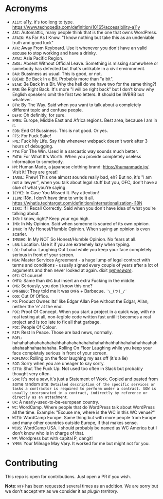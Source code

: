 # Acronyms

- `A11Y`: a11y, it's too long to type. https://www.techopedia.com/definition/10165/accessibility-a11y
- `A8C`: Automattic, many people think that is the one that owns WordPress.
- `AFAIK`: As Far As I Know. "I know nothing but take this as an undeniable truth and good luck"
- `AFK`: Away From Keyboard. Use it whenever you don't have an valid excuse to stop working and have a drinky.
- `APAC`: Asia Pacific Region.
- `AWOL`: Absent Without Official Leave. Something is missing somewhere or somebody has defected but that's unlikable in a civil environment.
- `BAU`: Bussiness as usual. This is good, or not.
- `BBIAB`: Be Back In a Bit. Probably more than "a bit".
- `BIAB`: Be Back In a Bit. Why the hell do we have two for the same thing?!
- `BRB`: Be Right Back. It's more "I will be right back" but I don't know why English speakers omit the first two letters. It should be IWBRB but whatever.
- `BTW`: By The Way. Said when you want to talk about a completely different topic and confuse people.
- `DEFO`: Oh definitly, for sure.
- `EMEA`: Europe, Middle East and Africa regions. Best area, because I am in it.
- `EOB`: End Of Bussiness. This is not good. Or yes.
- `FFS`: For Fuck Sake!
- `FML`: Fuck My Life. Say this whenever webpack doesn't work after 3 hours of debugging.
- `FTW`: For The Win. Used in a sarcastic way sounds much better.
- `FWIW`: For What It's Worth. When you provide completely useless information to somebody.
- `HM`: Human Made, a japanese clothing brand: https://humanmade.jp/. Visit it! They are great!
- `IANAL`: Phew! This one almost sounds really bad, eh? But no, it's "I am not a lawyer", when you talk about legal stuff but you, OFC, don't have a clue of what you're saying.
- `ICYMI`: In Case You Missed It. Pay attention!
- `I18N`: i18n, I don't have time to write it all. https://whatis.techtarget.com/definition/internationalization-I18N
- `IIRC`: If I Recall Correctly. Said when you don't have idea of what you're talking about.
- `IKR`: I know, right? Keep your ego high.
- `IMO`: In My Opinion. Said when someone is scared of its own opinion.
- `IMHO`: In My Honest/Humble Opinion. When saying an opinion is even scarier.
- `IMNSHO`: In My NOT So Honest/Humble Opinion. No fears at all.
- `L6N`: Location. Use it if you are extremely lazy when typing.
- `LOL`: hahaha. Laughing Out Loud while you keep your face completely serious in front of your screen.
- `MSA`: Master Services Agreement - a huge lump of legal contract with terms and conditions - usually signed every couple of years after a lot of arguments and then never looked at again. dixit [*@meeware*](https://github.com/meeware).
- `OFC`: Of course!
- `OMFG`: Same than `OMG` but insert an extra Fucking in the middle.
- `OMG`: Seriously, you don't know this one?
- `OMFGBBQ`: They told me it was `OMFG` + Barbecue. `¯\_(ツ)_/¯`
- `OOO`: Out Of Office.
- `PO`: Product Owner. Its' like Edgar Allan Poe without the Edgar, Allan, neither the 'e' at the end.
- `POC`: Proof Of Concept. When you start a project in a quick way, with no real testing at all, non-legible code written fast until it becomes a real project and is too late to fix all that garbage.
- `POC`: People Of Colour.
- `RIP`: Rest In Peace. Those are bad news, normally.
- `ROFL`: hahahahahahahahahahhahahahahahahahahahhahhahhahahahahhaahahahahaahhahaahahaha. Rolling On Floor Laughing while you keep your face completely serious in front of your screen.
- `ROFLMAO`: Rolling on the floor laughing my ass off (it's a lie)
- `SOZ`: Sorry when you are uneager to say sorry.
- `STFU`: Shut The Fuck Up. Not used too often in Slack but probably thought very often.
- `SoW`: It's not a saw, it's just a Statement of Work. Copied and pasted from some random site: `Detailed description of the specific services or tasks a contractor is required to perform under a contract. SOW is usually incorporated in a contract, indirectly by reference or directly as an attachment.`
- `UK`: A nearly-used-to-be-european country.
- `WC`: WordCamp. Where people that do WordPress talk about WordPress all the time. Example: "Excuse me, where is the WC in this WC venue?"
- `WCEU`: WordCamp Europe. Same thing but with more people from Europe and many other countries outside Europe, if that makes sense.
- `WCUS`: WordCamp USA. I should probably be named as WC America but I don't know who is in charge of that.
- `WP`: Wordpress but with capital P, dangit!
- `YMMV`: Your Mileage May Vary. It worked for me but might not for you.

# Contributing

This repo is open for contributions. Just open a PR if you wish.

**Note**: `WTF` has been requested several times as an addition. We are sorry but we don't accept `WTF` as we consider it as _plugin territory_.
